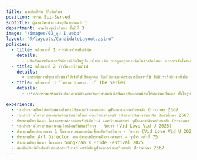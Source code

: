 ```yaml
---
title: นายกิตติพัศ สิริเจิมจิตร
position: พรรค Sci-Served
subtitle: ผู้ลงสมัครตำแหน่งอุปนายกคนที่ 1
department: ภาควิชาจุลชีววิทยา ชั้นปีที่ 3
image: "/images/02_อุป 1.webp"
layout: "@/layouts/CandidateLayout.astro"
policies:
  - title: นโยบายที่ 1 สวัสดิการใหม่ใกล้ฉัน
    details:
      - ผลักดันการพัฒนาสวัสดิการนิสิตในรูปแบบใหม่ เช่น การดูแลสุขภาพจิตในช่วงใกล้สอบ และการจัดโครงการสนับสนุนนิสิตคณะวิทยาศาสตร์ เช่น โครงการผ่อนคลายอารมณ์หลังสอบผ่านการบําบัดด้วย เสียงเพลง พร้อมทั้งยกระดับสวัสดิการเดิมให้มีความทั่วถึงนิสิตทุกคน และทําให้มีความน่าสนใจและหลากหลายมากขึ้น 
  - title: นโยบายที่ 2 ข่าวร้อนพร้อมเสิร์ฟ
    details:
      - ยกระดับการประชาสัมพันธ์ให้เข้าถึงนิสิตทุกคน โดยใช้แพลตฟอร์มการสื่อสารที่มี ให้มีประสิทธิภาพยิ่งขึ้น เพื่อให้นิสิตได้เข้าถึงการแจ้งข่าวสาร และข้อมูลที่เป็นประโยชน์อย่างมีประสิทธิภาพมากยิ่งขึ้น
  - title: นโยบายที่ 3 “ไม่ยาก ถ้าอยาก...” The Series
    details:
      - เสิร์ฟกิจกรรมเสริมสร้างศักยภาพนิสิตคณะวิทยาศาสตร์เพื่อพัฒนาศักยภาพนิสิตให้มีความเป็นเลิศ ทั้งในรูปแบบ Workshop เช่น Workshop โปรแกรมต่าง ๆ ที่เกี่ยวข้องกับการเรียนในคณะวิทยาศาสตร์หรือ Workshop เสริมสร้างทักษะการใช้ชีวิต ผ่านโครงการ “ไม่ยาก ถ้าอยาก….” และโครงการพัฒนา ตนเองในด้านต่าง ๆ เช่น Vidya Marketplace ที่จะสนับสนุนให้นิสิตสามารนําของมาขายได้

experience:
  - รองประธานฝ่ายนิสิตสัมพันธ์สโมสรนิสิตคณะวิทยาศาสตร์ จุฬาลงกรณ์มหาวิทยาลัย ปีการศึกษา 2567 
  - รองประธานโครงการเทศกาลต้อนรับนิสิตใหม่ คณะวิทยาศาสตร์ จุฬาลงกรณ์มหาวิทยาลัย ปีการศึกษา 2567 
  - ประธานฝ่ายเนื้อหา โครงการเทศกาลต้อนรับนิสิตใหม่ คณะวิทยาศาสตร์ จุฬาลงกรณ์มหาวิทยาลัย ปีการศึกษา 2566 
  - รองประธานโครงการถนนคนเดินเชื่อมสัมพันธ์วิศวฯ - วิทยาฯ (Vid Love Vid U 2025)
  - ประธานฝ่ายอํานวยการ 1 โครงการถนนคนเดินเชื่อมสัมพันธ์วิศวฯ - วิทยาฯ (Vid Love Vid U 2024) 
  - ประธานฝ่าย Art Director งานฟุตบอลประเพณีธรรมศาสตร์ - จุฬาฯ ครั้งที่ 75 
  - ประธานฝ่ายเนื้อหา โครงการ Songkran X Pride Festival 2025 
  - สมาชิกฝ่ายนิสิตสัมพันธ์องค์การบริหารสโมสรนิสิตจุฬาลงกรณ์มหาวิทยาลัย ปีการศึกษา 2567
---
```

